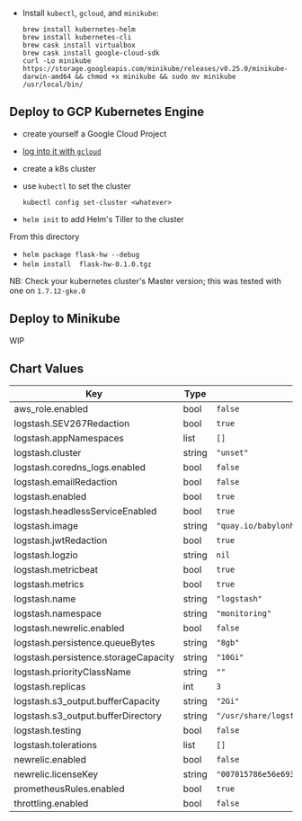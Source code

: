 - Install `kubectl`, `gcloud`, and `minikube`:

      brew install kubernetes-helm
      brew install kubernetes-cli
      brew cask install virtualbox
      brew cask install google-cloud-sdk
      curl -Lo minikube https://storage.googleapis.com/minikube/releases/v0.25.0/minikube-darwin-amd64 && chmod +x minikube && sudo mv minikube /usr/local/bin/

## Deploy to GCP Kubernetes Engine

- create yourself a Google Cloud Project
- [log into it with `gcloud`](https://cloud.google.com/kubernetes-engine/docs/quickstart)
- create a k8s cluster
- use `kubectl` to set the cluster

      kubectl config set-cluster <whatever>

- `helm init` to add Helm's Tiller to the cluster

From this directory

- `helm package flask-hw --debug`
- `helm install  flask-hw-0.1.0.tgz`

NB: Check your kubernetes cluster's Master version; this was tested with one on `1.7.12-gke.0`

## Deploy to Minikube

WIP


## Chart Values

| Key | Type | Default | Description |
|-----|------|---------|-------------|
| aws_role.enabled | bool | `false` |  |
| logstash.SEV267Redaction | bool | `true` |  |
| logstash.appNamespaces | list | `[]` |  |
| logstash.cluster | string | `"unset"` |  |
| logstash.coredns_logs.enabled | bool | `false` |  |
| logstash.emailRedaction | bool | `false` |  |
| logstash.enabled | bool | `true` |  |
| logstash.headlessServiceEnabled | bool | `true` |  |
| logstash.image | string | `"quay.io/babylonhealth/logstash:7.3.1-2"` |  |
| logstash.jwtRedaction | bool | `true` |  |
| logstash.logzio | string | `nil` |  |
| logstash.metricbeat | bool | `true` |  |
| logstash.metrics | bool | `true` |  |
| logstash.name | string | `"logstash"` |  |
| logstash.namespace | string | `"monitoring"` |  |
| logstash.newrelic.enabled | bool | `false` |  |
| logstash.persistence.queueBytes | string | `"8gb"` |  |
| logstash.persistence.storageCapacity | string | `"10Gi"` |  |
| logstash.priorityClassName | string | `""` |  |
| logstash.replicas | int | `3` |  |
| logstash.s3_output.bufferCapacity | string | `"2Gi"` |  |
| logstash.s3_output.bufferDirectory | string | `"/usr/share/logstash/s3-buffer/"` |  |
| logstash.testing | bool | `false` |  |
| logstash.tolerations | list | `[]` |  |
| newrelic.enabled | bool | `false` |  |
| newrelic.licenseKey | string | `"007015786e56e693643ba29dcc4e59aee5e0ca42"` |  |
| prometheusRules.enabled | bool | `true` |  |
| throttling.enabled | bool | `false` |  |